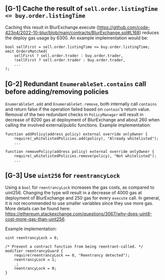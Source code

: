 ## [G-1] Cache the result of `sell.order.listingTime <= buy.order.listingTime`
Caching this result in BlurExchange.execute (https://github.com/code-423n4/2022-10-blur/blob/main/contracts/BlurExchange.sol#L168) reduces the deploy gas usage by 6300. An example implementation would be:
```sol
bool sellFirst = sell.order.listingTime <= buy.order.listingTime;
emit OrdersMatched(
    sellFirst ? sell.order.trader : buy.order.trader,
    !sellFirst ? sell.order.trader : buy.order.trader,
    ...
);
```

## [G-2] Redundant `EnumerableSet.contains` call before adding/removing policies
`EnumerableSet.add` and `EnumerableSet.remove`, both internally call `contains` and return false if the operation failed based on `contain`'s return value. Removal of the two redundant checks in `PolicyManager` will result in decrease of 8200 gas at deployment of BlurExchange and about 260 when calling the involved external/public functions. Example implementation:
```sol
function addPolicy(address policy) external override onlyOwner {
    require(_whitelistedPolicies.add(policy), "Already whitelisted");
    ...

function removePolicy(address policy) external override onlyOwner {
    require(_whitelistedPolicies.remove(policy), "Not whitelisted");
    ...
```

## [G-3] Use `uint256` for `reentrancyLock`
Using a `bool` for `reentrancyLock` increases the gas costs, as compared to uint256. Changing the type will result in a decrease of 4000 gas at deployment of BlurExchange and 250 gas for every `execute` call. 
In general, it is not recommended to use smaller variables since they use more gas. More details can be found here: 
https://ethereum.stackexchange.com/questions/3067/why-does-uint8-cost-more-gas-than-uint256.

Example implementation:
```sol
uint reentrancyLock = 0;

/* Prevent a contract function from being reentrant-called. */
modifier reentrancyGuard {
    require(reentrancyLock == 0, "Reentrancy detected");
    reentrancyLock = 1;
    _;
    reentrancyLock = 0;
}
```